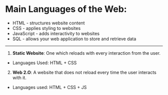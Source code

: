 # Main Languages of the Web: #

* HTML - structures website content
* CSS - applies styling to websites
* JavaScript - adds interactivity to websites
* SQL - allows your web application to store and retrieve data

---

1. **Static Website**: One which reloads with every interaction from the user.

* Languages Used: HTML + CSS

2. **Web 2.O**: A website that does not reload every time the user interacts with it.

* Languages used: HTML + CSS + JS

